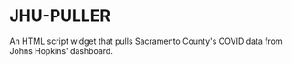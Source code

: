# JHU-PULLER
An HTML script widget that pulls Sacramento County's COVID data from Johns Hopkins' dashboard.
